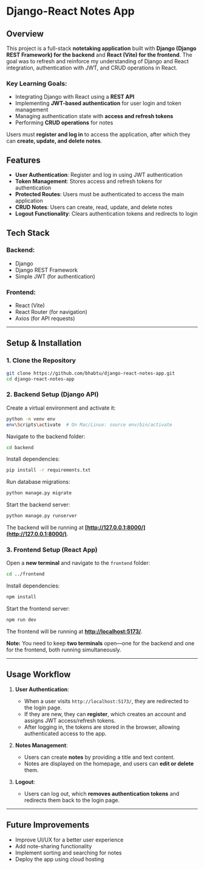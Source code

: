 # Django-React Notes App

## Overview

This project is a full-stack **notetaking application** built with **Django (Django REST Framework) for the backend** and **React (Vite) for the frontend**. The goal was to refresh and reinforce my understanding of Django and React integration, authentication with JWT, and CRUD operations in React.

### Key Learning Goals:
- Integrating Django with React using a **REST API**
- Implementing **JWT-based authentication** for user login and token management
- Managing authentication state with **access and refresh tokens**
- Performing **CRUD operations** for notes

Users must **register and log in** to access the application, after which they can **create, update, and delete notes**.

## Features

- **User Authentication**: Register and log in using JWT authentication
- **Token Management**: Stores access and refresh tokens for authentication
- **Protected Routes**: Users must be authenticated to access the main application
- **CRUD Notes**: Users can create, read, update, and delete notes
- **Logout Functionality**: Clears authentication tokens and redirects to login

## Tech Stack

### Backend:

- Django
- Django REST Framework
- Simple JWT (for authentication)

### Frontend:

- React (Vite)
- React Router (for navigation)
- Axios (for API requests)

---

## Setup & Installation

### 1. Clone the Repository

```sh
git clone https://github.com/bhabtu/django-react-notes-app.git
cd django-react-notes-app
```

### 2. Backend Setup (Django API)

Create a virtual environment and activate it:

```sh
python -m venv env
env\Scripts\activate  # On Mac/Linux: source env/bin/activate
```

Navigate to the backend folder:

```sh
cd backend
```

Install dependencies:

```sh
pip install -r requirements.txt
```

Run database migrations:

```sh
python manage.py migrate
```

Start the backend server:

```sh
python manage.py runserver
```

The backend will be running at **[http://127.0.0.1:8000/](http://127.0.0.1:8000/)**.

### 3. Frontend Setup (React App)

Open a **new terminal** and navigate to the `frontend` folder:

```sh
cd ../frontend
```

Install dependencies:

```sh
npm install
```

Start the frontend server:

```sh
npm run dev
```

The frontend will be running at **[http://localhost:5173/](http://localhost:5173/)**.

**Note:** You need to keep **two terminals** open—one for the backend and one for the frontend, both running simultaneously.

---

## Usage Workflow

1. **User Authentication**:

   - When a user visits `http://localhost:5173/`, they are redirected to the login page.
   - If they are new, they can **register**, which creates an account and assigns JWT access/refresh tokens.
   - After logging in, the tokens are stored in the browser, allowing authenticated access to the app.

2. **Notes Management**:

   - Users can create **notes** by providing a title and text content.
   - Notes are displayed on the homepage, and users can **edit or delete** them.

3. **Logout**:

   - Users can log out, which **removes authentication tokens** and redirects them back to the login page.

---

## Future Improvements

- Improve UI/UX for a better user experience
- Add note-sharing functionality
- Implement sorting and searching for notes
- Deploy the app using cloud hosting

